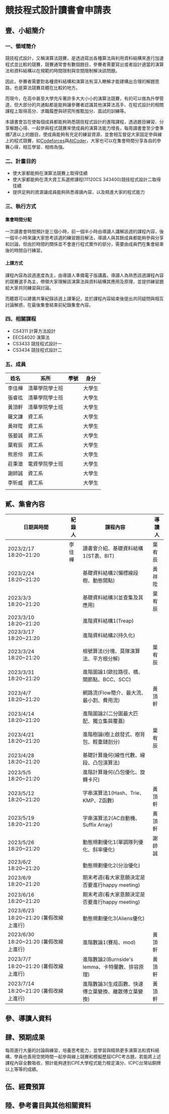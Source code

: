 # 競技程式設計讀書會申請表

## 壹、小組簡介

### 一、領域簡介

​	競技程式設計，又稱演算法競賽，是透過寫出各種算法與利用資料結構來進行加速程式並比較的競賽，競賽通常會有數個題目，參賽者需要寫出或者設計適當的演算法和資料結構以在規範的時間限制與空間限制解決該問題。

​	因此，參賽者需要對各種資料結構和演算法有深入瞭解才能建構出合理的解題思路，也是算法競賽具體在比較的地方。

​	而現今，在高中甚至大學充斥著許多大大小小的演算法競賽，有的可以做為升學管道，但大部分的共通點都是能夠讓參賽者認識其他演算法高手、在程式設計的相關課程上取得高分、求職履歷與研究所推甄加分、面試的訓練等。

​	本讀書會旨在使每個成員都能夠熟悉競技程式設計的進階課程，透過題目練習、分享解題心得、一起參與程式競賽來使成員的演算法能力增長，每周讀書會至少會準備7道以上的題目，使成員能夠有充足的練習資源，並會相互督促大家固定參與線上的程式競賽，如[Codeforces](https://codeforces.com/)與[AtCoder](https://atcoder.jp/)，大家也可以在集會時間分享各自的參賽心得，相互學習、相倚為強。

### 二、計畫目的

* 使大家都能夠在演算法競賽上取得佳績
* 使大家都能夠在清大資工系選修課程(11120CS 343400)競技程式設計二取得佳績
* 提供足夠的資源讓成員能夠熟悉導讀內容，以及精進大家的程式能力

### 三、執行方式

#### 集會時間分配

一次讀書會時間預計是三個小時，前一個半小時由導讀人講解該週的課程內容，後一個半小時來讓大家思考該週的練習題目解法，導讀人與其餘成員都能夠參與分享和討論，但由於時間的關係並不會進行程式實作的部分，需要由成員們在集會結束後的時間自行練習。

#### 上課方式

課程內容為該週進度為主，由導讀人準備電子版講義，導讀人為熟悉該週課程內容的競賽選手為主，帶領大家理解該演算法與資料結構其應用及原理，並提供練習題給大家共同練習與討論。

而聽眾可以建置共筆紀錄該週上課筆記，並於課程內容結束後提出共同疑問與相互討論解惑，在最後集會結束前紀錄集會內容。

### 四、相關課程

* CS4311 計算方法設計
* EECS4020 演算法
* CS3433 競技程式設計一
* CS3434 競技程式設計二

### 五、成員

| 姓名   | 系所           | 學號 | 身分   |
| ------ | -------------- | ---- | ------ |
| 李佳樺 | 清華學院學士班 |      | 大學生 |
| 張睿玹 | 清華學院學士班 |      | 大學生 |
| 黃頂軒 | 清華學院學士班 |      | 大學生 |
| 羅文謙 | 資工系         |      | 大學生 |
| 黃祥陞 | 資工系         |      | 大學生 |
| 張晏誠 | 資工系         |      | 大學生 |
| 葉宥辰 | 資工系         |      | 大學生 |
| 熊恩伶 | 資工系         |      | 大學生 |
| 莊秉澂 | 電資學院學士班 |      | 大學生 |
| 謝師誠 | 資工系         |      | 大學生 |
| 李昕威 | 資工系         |      | 大學生 |
|        |                |      |        |

## 貳、集會內容

| 日期與時間                             | 紀錄人 | 課程內容                                            | 導讀人 |
| -------------------------------------- | ------ | --------------------------------------------------- | ------ |
| 2023/2/17 18:20~21:20                  | 李佳樺 | 讀書會介紹、基礎資料結構1(ST表、BIT)                | 葉宥辰 |
| 2023/2/24 18:20~21:20                  |        | 基礎資料結構2(懶標線段樹、動態開點)                 | 黃祥陞 |
| 2023/3/3  18:20~21:20                  |        | 基礎資料結構3(並查集及其應用)                       | 葉宥辰 |
| 2023/3/10 18:20~21:20                  |        | 進階資料結構1(Treap)                                |        |
| 2023/3/17 18:20~21:20                  |        | 進階資料結構2(持久化)                               |        |
| 2023/3/24 18:20~21:20                  |        | 根號算法(分塊、莫隊演算法、平方根分解)              | 葉宥辰 |
| 2023/3/31 18:20~21:20                  |        | 進階圖論1(歐拉路徑、橋、關節點、BCC、SCC)           |        |
| 2023/4/7  18:20~21:20                  |        | 網路流(Flow簡介、最大流、最小割、費用流)            | 黃頂軒 |
| 2023/4/14 18:20~21:20                  |        | 進階圖論2(二分圖最大匹配、獨立集與覆蓋)             |        |
| 2023/4/21 18:20~21:20                  |        | 進階樹論(樹上啟發式、樹背包、輕重鏈剖分)            | 葉宥辰 |
| 2023/4/28 18:20~21:20                  |        | 基礎計算幾何(線性代數、線段、凸包演算法)            |        |
| 2023/5/5  18:20~21:20                  |        | 進階計算幾何(凸包優化、旋轉卡尺)                    |        |
| 2023/5/12 18:20~21:20                  |        | 字串演算法1(Hash、Trie、KMP、Z函數)                 | 黃頂軒 |
| 2023/5/19 18:20~21:20                  |        | 字串演算法2(AC自動機、Suffix Array)                 | 黃頂軒 |
| 2023/5/26 18:20~21:20                  |        | 動態規劃優化1(單調隊列優化、斜率優化)               | 謝師誠 |
| 2023/6/2  18:20~21:20                  |        | 動態規劃優化2(分治優化)                             |        |
| 2023/6/9  18:20~21:20                  |        | 期末考週(看大家意願決定是否要進行happy meeting)     |        |
| 2023/6/16 18:20~21:20                  |        | 期末考週(看大家意願決定是否要進行happy meeting)     |        |
| 2023/6/23 18:20~21:20 (暑假改線上進行) |        | 動態規劃優化3(Aliens優化)                           |        |
| 2023/6/30 18:20~21:20 (暑假改線上進行) |        | 進階數論1(賽局、mod)                                | 黃頂軒 |
| 2023/7/7  18:20~21:20 (暑假改線上進行) |        | 進階數論2(Burnside's lemma、卡特蘭數、排容原理)     | 黃頂軒 |
| 2023/7/14 18:20~21:20 (暑假改線上進行) |        | 進階數論3(生成函數、快速傅立葉變換、離散傅立葉變換) | 黃頂軒 |

## 參、導讀人資料

## 肆、預期成果

​	每周進行大量的討論與練習，培養思考能力，並學習與精熟更多演算法和資料結構，學員也善用空閒時間一起參與線上競賽和模擬歷屆ICPC考古題，若能將上述課程內容全數吸收，預計能夠達到CPE大學程式能力檢定滿分、ICPC台灣站銅牌以上等等的成績。

## 伍、經費預算

## 陸、參考書目與其他相關資料



